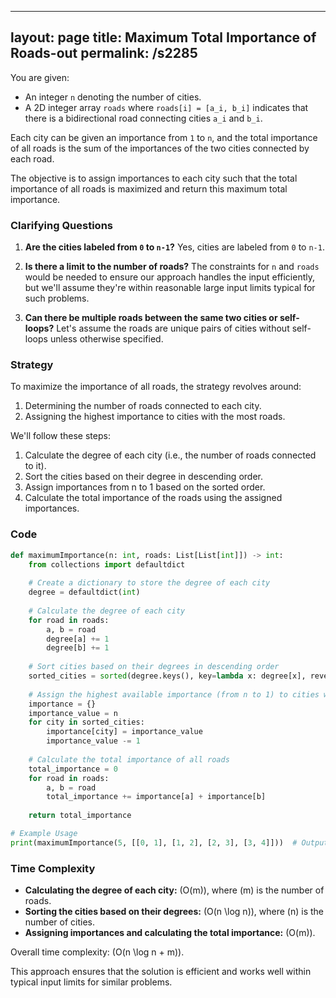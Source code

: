 
---
layout: page
title:  Maximum Total Importance of Roads-out
permalink: /s2285
---

You are given:

- An integer `n` denoting the number of cities.
- A 2D integer array `roads` where `roads[i] = [a_i, b_i]` indicates that there is a bidirectional road connecting cities `a_i` and `b_i`.

Each city can be given an importance from `1` to `n`, and the total importance of all roads is the sum of the importances of the two cities connected by each road.

The objective is to assign importances to each city such that the total importance of all roads is maximized and return this maximum total importance.

### Clarifying Questions

1. **Are the cities labeled from `0` to `n-1`?**
   Yes, cities are labeled from `0` to `n-1`.

2. **Is there a limit to the number of roads?**
   The constraints for `n` and `roads` would be needed to ensure our approach handles the input efficiently, but we'll assume they're within reasonable large input limits typical for such problems.

3. **Can there be multiple roads between the same two cities or self-loops?**
   Let's assume the roads are unique pairs of cities without self-loops unless otherwise specified.

### Strategy

To maximize the importance of all roads, the strategy revolves around:
1. Determining the number of roads connected to each city.
2. Assigning the highest importance to cities with the most roads.

We'll follow these steps:
1. Calculate the degree of each city (i.e., the number of roads connected to it).
2. Sort the cities based on their degree in descending order.
3. Assign importances from n to 1 based on the sorted order.
4. Calculate the total importance of the roads using the assigned importances.

### Code

```python
def maximumImportance(n: int, roads: List[List[int]]) -> int:
    from collections import defaultdict
    
    # Create a dictionary to store the degree of each city
    degree = defaultdict(int)
    
    # Calculate the degree of each city
    for road in roads:
        a, b = road
        degree[a] += 1
        degree[b] += 1
        
    # Sort cities based on their degrees in descending order
    sorted_cities = sorted(degree.keys(), key=lambda x: degree[x], reverse=True)
    
    # Assign the highest available importance (from n to 1) to cities with highest degrees
    importance = {}
    importance_value = n
    for city in sorted_cities:
        importance[city] = importance_value
        importance_value -= 1
    
    # Calculate the total importance of all roads
    total_importance = 0
    for road in roads:
        a, b = road
        total_importance += importance[a] + importance[b]
        
    return total_importance

# Example Usage
print(maximumImportance(5, [[0, 1], [1, 2], [2, 3], [3, 4]]))  # Output should match the expected importance maximization
```

### Time Complexity

- **Calculating the degree of each city:** \(O(m)\), where \(m\) is the number of roads.
- **Sorting the cities based on their degrees:** \(O(n \log n)\), where \(n\) is the number of cities.
- **Assigning importances and calculating the total importance:** \(O(m)\).

Overall time complexity: \(O(n \log n + m)\).

This approach ensures that the solution is efficient and works well within typical input limits for similar problems.